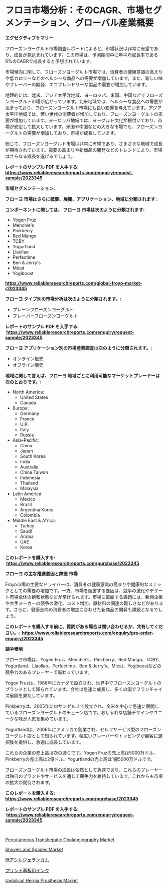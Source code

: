 <p><h1>フロヨ市場分析：そのCAGR、市場セグメンテーション、グローバル産業概要</h1></p><p><strong>エグゼクティブサマリー</strong></p>
<p><p>フローズンヨーグルト市場調査レポートによると、市場状況は非常に有望であり、成長が見込まれています。この市場は、予測期間中に年平均成長率である8%のCAGRで成長すると予想されています。</p><p>市場傾向に関して、フローズンヨーグルト市場では、消費者の健康意識の高まりや低カロリーなどのヘルシーな商品への需要が増加しています。また、新しい味やフレーバーの開発、エコフレンドリーな製品の需要が増加しています。</p><p>地理的には、北米、アジア太平洋地域、ヨーロッパ、米国、中国などでフローズンヨーグルト市場が広がっています。北米地域では、ヘルシーな食品への需要が高まっており、フローズンヨーグルト市場にも良い影響を与えています。アジア太平洋地域では、若い世代の消費者が増加しており、フローズンヨーグルトの需要が増加しています。ヨーロッパ地域では、ヨーグルト文化が根付いており、市場が安定して拡大しています。米国や中国などの大きな市場でも、フローズンヨーグルトの需要が増加しており、市場が成長しています。</p><p>総じて、フローズンヨーグルト市場は非常に有望であり、さまざまな地域で成長が期待されています。需要の高まりや新商品の開発などのトレンドにより、市場はさらなる成長を遂げるでしょう。</p></p>
<p><strong>レポートのサンプル PDF を入手する: <a href="https://www.reliableresearchreports.com/enquiry/request-sample/2023345">https://www.reliableresearchreports.com/enquiry/request-sample/2023345</a></strong></p>
<p><strong>市場セグメンテーション:</strong></p>
<p><strong> フローヨ 市場はさらに概要、展開、アプリケーション、地域に分類されます :</strong></p>
<p><strong>コンポーネントに関しては、 フローヨ 市場は次のように分類されます: &nbsp;</strong></p>
<p><ul><li>Yogen Fruz</li><li>Menchie's</li><li>Pinkberry</li><li>Red Mango</li><li>TCBY</li><li>Yogurtland</li><li>Llaollao</li><li>Perfectime</li><li>Ben & Jerry's</li><li>Micat</li><li>Yogiboost</li></ul></p>
<p><strong><a href="https://www.reliableresearchreports.com/global-froyo-market-r2023345">https://www.reliableresearchreports.com/global-froyo-market-r2023345</a></strong></p>
<p><strong> フローヨ タイプ別の市場分析は次のように分類されます。:</strong></p>
<p><ul><li>プレーンフローズンヨーグルト</li><li>フレーバーフローズンヨーグルト</li></ul></p>
<p><strong>レポートのサンプル PDF を入手する: &nbsp;<a href="https://www.reliableresearchreports.com/enquiry/request-sample/2023345">https://www.reliableresearchreports.com/enquiry/request-sample/2023345</a></strong></p>
<p><strong> フローヨ アプリケーション別の市場産業調査は次のように分類されます。:</strong></p>
<p><ul><li>オンライン販売</li><li>オフライン販売</li></ul></p>
<p><strong>地域に関して言えば、フローヨ 地域ごとに利用可能なマーケットプレーヤーは次のとおりです。:</strong></p>
<p><ul>
    <li>
        North America:
        <ul>
            <li>United States</li>
            <li>Canada</li>
        </ul>
    </li>
    <li>
        Europe:
        <ul>
            <li>Germany</li>
            <li>France</li>
            <li>U.K.</li>
            <li>Italy</li>
            <li>Russia</li>
        </ul>
    </li>
    <li>
        Asia-Pacific:
        <ul>
            <li>China</li>
            <li>Japan</li>
            <li>South Korea</li>
            <li>India</li>
            <li>Australia</li>
            <li>China Taiwan</li>
            <li>Indonesia</li>
            <li>Thailand</li>
            <li>Malaysia</li>
        </ul>
    </li>
    <li>
        Latin America:
        <ul>
            <li>Mexico</li>
            <li>Brazil</li>
            <li>Argentina Korea</li>
            <li>Colombia</li>
        </ul>
    </li>
    <li>
        Middle East & Africa:
        <ul>
            <li>Turkey</li>
            <li>Saudi</li>
            <li>Arabia</li>
            <li>UAE</li>
            <li>Korea</li>
        </ul>
    </li>
    </ul></p>
<p><strong>このレポートを購入する: &nbsp;<a href="https://www.reliableresearchreports.com/purchase/2023345">https://www.reliableresearchreports.com/purchase/2023345</a></strong></p>
<p><strong>フローヨ の主な推進要因と障壁 市場</strong></p>
<p><p>Froyo市場の主要なドライバーは、消費者の健康意識の高まりや健康的なスナックとしての需要の増加です。一方、市場を阻害する要因は、競争の激化やデザート市場全体の飽和状態などが挙げられます。市場に直面する課題には、新興企業や大手メーカーの競争の激化、コスト増加、原材料の調達の難しさなどがあります。さらに、健康志向の消費者の増加に合わせた新商品の開発も課題となるでしょう。</p></p>
<p><strong>このレポートを購入する前に、質問がある場合は問い合わせるか、共有してください。:&nbsp; <a href="https://www.reliableresearchreports.com/enquiry/pre-order-enquiry/2023345">https://www.reliableresearchreports.com/enquiry/pre-order-enquiry/2023345</a></strong></p>
<p><strong>競争環境</strong></p>
<p><p>フローヨ市場は、Yogen Fruz、Menchie's、Pinkberry、Red Mango、TCBY、Yogurtland、Llaollao、Perfectime、Ben & Jerry's、Micat、Yogiboostなどの競争力のあるプレーヤーで賑わっています。</p><p>Yogen Fruzは、1986年にカナダで設立され、世界中でフローズンヨーグルトのブランドとして知られています。会社は急速に成長し、多くの国でフランチャイズ展開を果たしています。</p><p>Pinkberryは、2005年にロサンゼルスで設立され、全米を中心に急速に展開しているフローズンヨーグルトのチェーン店です。おしゃれな店舗デザインやユニークな味が人気を集めています。</p><p>Yogurtlandは、2006年にアメリカで創業され、セルフサービス型のフローズンヨーグルト店として知られています。幅広いフレーバーやトッピングが顧客に選択肢を提供し、急速に成長しています。</p><p>これらの企業の売上高は次の通りです。Yogen Fruzの売上高は5000万ドル、Pinkberryの売上高は2億ドル、Yogurtlandの売上高は1億5000万ドルです。</p><p>フローズンヨーグルト市場の成長は依然として急速であり、これらのプレーヤーは独自のブランドやサービスを通じて競争力を維持しています。これからも市場の拡大が期待されます。</p></p>
<p><strong>このレポートを購入する: &nbsp; <a href="https://www.reliableresearchreports.com/purchase/2023345">https://www.reliableresearchreports.com/purchase/2023345</a></strong></p>
<p><strong>レポートのサンプル PDF を入手する: &nbsp;<a href="https://www.reliableresearchreports.com/enquiry/request-sample/2023345">https://www.reliableresearchreports.com/enquiry/request-sample/2023345</a></strong><strong></strong></p>
<p>&nbsp;</p>
<p><p><a href="https://github.com/mbisetmhermsr/Market-Research-Report-List-2/blob/main/percutaneous-transhepatic-cholangiography-market.md">Percutaneous Transhepatic Cholangiography Market</a></p><p><a href="https://www.linkedin.com/pulse/decoding-shovels-spades-market-deep-dive-latest-trends-segmentation-x6ncf?trackingId=qXyu1%2F5t2ZTzFN%2B0ztfNOA%3D%3D">Shovels and Spades Market</a></p><p><a href="https://github.com/RodHoppe07/Market-Research-Report-List-1/blob/main/986139522873.md">低アシルジェランガム</a></p><p><a href="https://github.com/laurenreichert/Market-Research-Report-List-1/blob/main/397971222872.md">プリント基板用インク</a></p><p><a href="https://www.linkedin.com/pulse/global-umbilical-hernia-prosthesis-market-size-trends-insights-bnfoe?trackingId=9bsjnEo5o%2FhPzO2A%2FdiS4w%3D%3D">Umbilical Hernia Prosthesis Market</a></p></p>